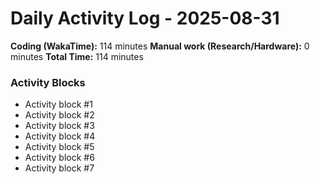 # Daily Activity Log - 2025-08-31

**Coding (WakaTime):** 114 minutes
**Manual work (Research/Hardware):** 0 minutes
**Total Time:** 114 minutes

### Activity Blocks
- Activity block #1
- Activity block #2
- Activity block #3
- Activity block #4
- Activity block #5
- Activity block #6
- Activity block #7

